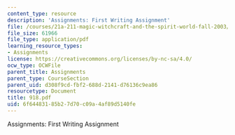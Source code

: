 ```yaml
---
content_type: resource
description: 'Assignments: First Writing Assignment'
file: /courses/21a-211-magic-witchcraft-and-the-spirit-world-fall-2003/6f64483185b27d70c09a4af89d5140fe_918.pdf
file_size: 61966
file_type: application/pdf
learning_resource_types:
- Assignments
license: https://creativecommons.org/licenses/by-nc-sa/4.0/
ocw_type: OCWFile
parent_title: Assignments
parent_type: CourseSection
parent_uid: d308f9cd-fbf2-688d-2141-d76136c9ea86
resourcetype: Document
title: 918.pdf
uid: 6f644831-85b2-7d70-c09a-4af89d5140fe
---
```

Assignments: First Writing Assignment